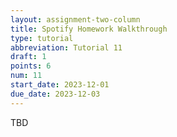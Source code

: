 ```yaml
---
layout: assignment-two-column
title: Spotify Homework Walkthrough
type: tutorial
abbreviation: Tutorial 11
draft: 1
points: 6
num: 11
start_date: 2023-12-01
due_date: 2023-12-03
---
```


TBD
